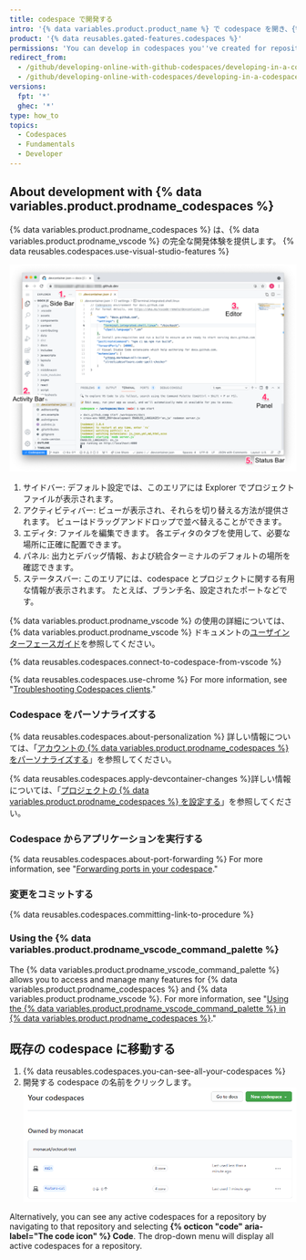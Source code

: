 ```yaml
---
title: codespace で開発する
intro: '{% data variables.product.product_name %} で codespace を開き、{% data variables.product.prodname_vscode %} の機能を使用して開発できます。'
product: '{% data reusables.gated-features.codespaces %}'
permissions: 'You can develop in codespaces you''ve created for repositories owned by organizations using {% data variables.product.prodname_team %} and {% data variables.product.prodname_ghe_cloud %}.'
redirect_from:
  - /github/developing-online-with-github-codespaces/developing-in-a-codespace
  - /github/developing-online-with-codespaces/developing-in-a-codespace
versions:
  fpt: '*'
  ghec: '*'
type: how_to
topics:
  - Codespaces
  - Fundamentals
  - Developer
---
```


 

## About development with {% data variables.product.prodname_codespaces %}

{% data variables.product.prodname_codespaces %} は、{% data variables.product.prodname_vscode %} の完全な開発体験を提供します。 {% data reusables.codespaces.use-visual-studio-features %}

![codespace の概要(注釈付き)](/assets/images/help/codespaces/codespace-overview-annotated.png)

1. サイドバー: デフォルト設定では、このエリアには Explorer でプロジェクトファイルが表示されます。
2. アクティビティバー: ビューが表示され、それらを切り替える方法が提供されます。 ビューはドラッグアンドドロップで並べ替えることができます。
3. エディタ: ファイルを編集できます。 各エディタのタブを使用して、必要な場所に正確に配置できます。
4. パネル: 出力とデバッグ情報、および統合ターミナルのデフォルトの場所を確認できます。
5. ステータスバー: このエリアには、codespace とプロジェクトに関する有用な情報が表示されます。 たとえば、ブランチ名、設定されたポートなどです。

{% data variables.product.prodname_vscode %} の使用の詳細については、{% data variables.product.prodname_vscode %} ドキュメントの[ユーザインターフェースガイド](https://code.visualstudio.com/docs/getstarted/userinterface)を参照してください。

{% data reusables.codespaces.connect-to-codespace-from-vscode %}

{% data reusables.codespaces.use-chrome %} For more information, see "[Troubleshooting Codespaces clients](/codespaces/troubleshooting/troubleshooting-codespaces-clients)."

### Codespace をパーソナライズする

{% data reusables.codespaces.about-personalization %} 詳しい情報については、「[アカウントの {% data variables.product.prodname_codespaces %} をパーソナライズする](/codespaces/setting-up-your-codespace/personalizing-codespaces-for-your-account)」を参照してください。

{% data reusables.codespaces.apply-devcontainer-changes %}詳しい情報については、「[プロジェクトの {% data variables.product.prodname_codespaces %} を設定する](/github/developing-online-with-codespaces/configuring-codespaces-for-your-project#apply-changes-to-your-configuration)」を参照してください。

### Codespace からアプリケーションを実行する
{% data reusables.codespaces.about-port-forwarding %} For more information, see "[Forwarding ports in your codespace](/github/developing-online-with-codespaces/forwarding-ports-in-your-codespace)."

### 変更をコミットする

{% data reusables.codespaces.committing-link-to-procedure %}

### Using the {% data variables.product.prodname_vscode_command_palette %}

The {% data variables.product.prodname_vscode_command_palette %} allows you to access and manage many features for {% data variables.product.prodname_codespaces %} and {% data variables.product.prodname_vscode %}. For more information, see "[Using the {% data variables.product.prodname_vscode_command_palette %} in {% data variables.product.prodname_codespaces %}](/codespaces/codespaces-reference/using-the-vs-code-command-palette-in-codespaces)."

## 既存の codespace に移動する

1. {% data reusables.codespaces.you-can-see-all-your-codespaces %}
2. 開発する codespace の名前をクリックします。 ![codespace の名前](/assets/images/help/codespaces/click-name-codespace.png)

Alternatively, you can see any active codespaces for a repository by navigating to that repository and selecting **{% octicon "code" aria-label="The code icon" %} Code**. The drop-down menu will display all active codespaces for a repository.
